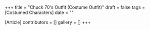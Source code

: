 +++
title = "Chuck 70's Outfit (Costume Outfit)"
draft = false
tags = [Costumed Characters]
date = ""

[Article]
contributors = []
gallery = []
+++